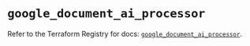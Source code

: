 # `google_document_ai_processor`

Refer to the Terraform Registry for docs: [`google_document_ai_processor`](https://registry.terraform.io/providers/hashicorp/google/6.34.1/docs/resources/document_ai_processor).
